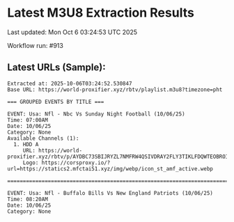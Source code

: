 # Latest M3U8 Extraction Results

Last updated: Mon Oct  6 03:24:53 UTC 2025

Workflow run: #913

## Latest URLs (Sample):
```
Extracted at: 2025-10-06T03:24:52.530847
Base URL: https://world-proxifier.xyz/rbtv/playlist.m3u8?timezone=pht

=== GROUPED EVENTS BY TITLE ===

EVENT: Usa: Nfl - Nbc Vs Sunday Night Football (10/06/25)
Time: 07:00AM
Date: 10/06/25
Category: None
Available Channels (1):
  1. HDD A
     URL: https://world-proxifier.xyz/rbtv/p/AYDBC73SBIJRYZL7NMFRW4QSIVDRAY2FLY3TIKLFDQWTEOBROIGSUNSFKBJFQXAQDINHG6TJNJSGWZDJPRVX25LADYAAIBIHBADA/index.m3u8
     Logo: https://corsproxy.io/?url=https://statics2.mfctai51.xyz/img/webp/icon_st_amf_active.webp

================================================================================

EVENT: Usa: Nfl - Buffalo Bills Vs New England Patriots (10/06/25)
Time: 08:20AM
Date: 10/06/25
Category: None
```
